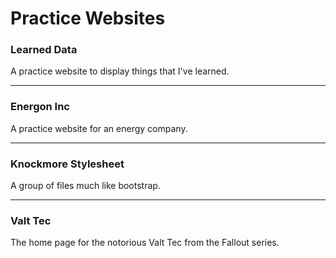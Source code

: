 # Practice Websites

### Learned Data
A practice website to display things that I've learned. 

---
### Energon Inc
A practice website for an energy company. 

---
### Knockmore Stylesheet
A group of files much like bootstrap.

---
### Valt Tec
The home page for the notorious Valt Tec from the Fallout series. 
